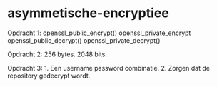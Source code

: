 # asymmetische-encryptiee


Opdracht 1:
openssl_public_encrypt()
openssl_private_encrypt
openssl_public_decrypt()
openssl_private_decrypt()

Opdracht 2:
256 bytes.
2048 bits.

Opdracht 3:
1.
Een username password combinatie.
2.
Zorgen dat de repository gedecrypt wordt.
